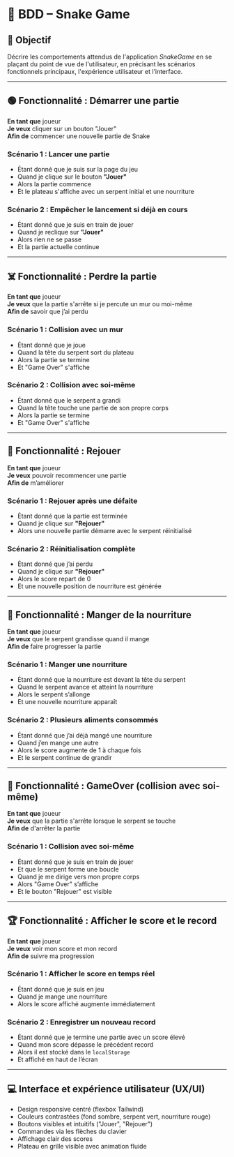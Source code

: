 # 🧪 BDD – Snake Game

## 🎯 Objectif

Décrire les comportements attendus de l'application _SnakeGame_ en se plaçant du point de vue de l'utilisateur, en précisant les scénarios fonctionnels principaux, l'expérience utilisateur et l’interface.

---

## 🟢 Fonctionnalité : Démarrer une partie

**En tant que** joueur  
**Je veux** cliquer sur un bouton "Jouer"  
**Afin de** commencer une nouvelle partie de Snake

### Scénario 1 : Lancer une partie

- Étant donné que je suis sur la page du jeu
- Quand je clique sur le bouton **"Jouer"**
- Alors la partie commence
- Et le plateau s'affiche avec un serpent initial et une nourriture

### Scénario 2 : Empêcher le lancement si déjà en cours

- Étant donné que je suis en train de jouer
- Quand je reclique sur **"Jouer"**
- Alors rien ne se passe
- Et la partie actuelle continue

---

## ☠️ Fonctionnalité : Perdre la partie

**En tant que** joueur  
**Je veux** que la partie s'arrête si je percute un mur ou moi-même  
**Afin de** savoir que j’ai perdu

### Scénario 1 : Collision avec un mur

- Étant donné que je joue
- Quand la tête du serpent sort du plateau
- Alors la partie se termine
- Et "Game Over" s'affiche

### Scénario 2 : Collision avec soi-même

- Étant donné que le serpent a grandi
- Quand la tête touche une partie de son propre corps
- Alors la partie se termine
- Et "Game Over" s'affiche

---

## 🔄 Fonctionnalité : Rejouer

**En tant que** joueur  
**Je veux** pouvoir recommencer une partie  
**Afin de** m’améliorer

### Scénario 1 : Rejouer après une défaite

- Étant donné que la partie est terminée
- Quand je clique sur **"Rejouer"**
- Alors une nouvelle partie démarre avec le serpent réinitialisé

### Scénario 2 : Réinitialisation complète

- Étant donné que j’ai perdu
- Quand je clique sur **"Rejouer"**
- Alors le score repart de 0
- Et une nouvelle position de nourriture est générée

---

## 🍏 Fonctionnalité : Manger de la nourriture

**En tant que** joueur  
**Je veux** que le serpent grandisse quand il mange  
**Afin de** faire progresser la partie

### Scénario 1 : Manger une nourriture

- Étant donné que la nourriture est devant la tête du serpent
- Quand le serpent avance et atteint la nourriture
- Alors le serpent s’allonge
- Et une nouvelle nourriture apparaît

### Scénario 2 : Plusieurs aliments consommés

- Étant donné que j’ai déjà mangé une nourriture
- Quand j’en mange une autre
- Alors le score augmente de 1 à chaque fois
- Et le serpent continue de grandir

---

## 🍏 Fonctionnalité : GameOver (collision avec soi-même)

**En tant que** joueur  
**Je veux** que la partie s'arrête lorsque le serpent se touche  
**Afin de** d'arrêter la partie

### Scénario 1 : Collision avec soi-même

- Étant donné que je suis en train de jouer
- Et que le serpent forme une boucle
- Quand je me dirige vers mon propre corps
- Alors "Game Over" s’affiche
- Et le bouton "Rejouer" est visible

---

## 🏆 Fonctionnalité : Afficher le score et le record

**En tant que** joueur  
**Je veux** voir mon score et mon record  
**Afin de** suivre ma progression

### Scénario 1 : Afficher le score en temps réel

- Étant donné que je suis en jeu
- Quand je mange une nourriture
- Alors le score affiché augmente immédiatement

### Scénario 2 : Enregistrer un nouveau record

- Étant donné que je termine une partie avec un score élevé
- Quand mon score dépasse le précédent record
- Alors il est stocké dans le `localStorage`
- Et affiché en haut de l’écran

---

## 💻 Interface et expérience utilisateur (UX/UI)

- Design responsive centré (flexbox Tailwind)
- Couleurs contrastées (fond sombre, serpent vert, nourriture rouge)
- Boutons visibles et intuitifs ("Jouer", "Rejouer")
- Commandes via les flèches du clavier
- Affichage clair des scores
- Plateau en grille visible avec animation fluide
